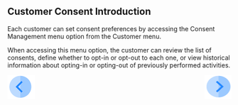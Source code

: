## Customer Consent Introduction

Each customer can set consent preferences by accessing the Consent Management menu option from the Customer menu.

When accessing this menu option, the customer can review the list of consents, define whether to opt-in or opt-out to each one, or view historical information about opting-in or opting-out of previously performed activities.



[![Previous](/articles/demo_project/DPM_Demo_Project/images/Previous.png)]( /articles/demo_project/DPM_Demo_Project/08_Consent/01_Consent_Main.md)[<img align="right" width="60" height="54" src="/articles/demo_project/DPM_Demo_Project/images/Next.png">](/articles/demo_project/DPM_Demo_Project/08_Consent/05_01_Customer_Consent_Tutorial.md)
